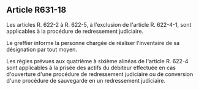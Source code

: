 Article R631-18
----
Les articles R. 622-2 à R. 622-5, à l'exclusion de l'article R. 622-4-1, sont
applicables à la procédure de redressement judiciaire.

Le greffier informe la personne chargée de réaliser l'inventaire de sa
désignation par tout moyen.

Les règles prévues aux quatrième à sixième alinéas de l'article R. 622-4 sont
applicables à la prisée des actifs du débiteur effectuée en cas d'ouverture
d'une procédure de redressement judiciaire ou de conversion d'une procédure de
sauvegarde en un redressement judiciaire.
